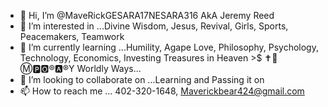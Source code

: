 - 👋 Hi, I’m @MaveRickGESARA17NESARA316 AkA Jeremy Reed
- 👀 I’m interested in ...Divine Wisdom, Jesus, Revival, Girls, Sports, Peacemakers, Teamwork
- 🌱 I’m currently learning ...Humility, Agape Love, Philosophy, Psychology, Technology, Economics, Investing Treasures in Heaven >$ ✝📧Ⓜ🅿🅾®🅰®Y Worldly Ways... 
- 💞️ I’m looking to collaborate on ...Learning and Passing it on
- 📫 How to reach me ... 402-320-1648, Maverickbear424@gmail.com

<!---
MaveRickGESARA17NESARA316/MaveRickGESARA17NESARA316 is a ✨ special ✨ repository because its `README.md` (this file) appears on your GitHub profile.
You can click the Preview link to take a look at your changes.
--->

